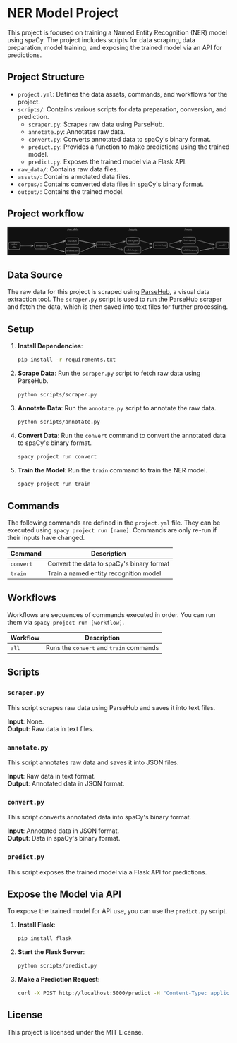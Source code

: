 # NER Model Project

This project is focused on training a Named Entity Recognition (NER) model using spaCy. The project includes scripts for data scraping, data preparation, model training, and exposing the trained model via an API for predictions.



## Project Structure

- `project.yml`: Defines the data assets, commands, and workflows for the project.
- `scripts/`: Contains various scripts for data preparation, conversion, and prediction.
  - `scraper.py`: Scrapes raw data using ParseHub.
  - `annotate.py`: Annotates raw data.
  - `convert.py`: Converts annotated data to spaCy's binary format.
  - `predict.py`: Provides a function to make predictions using the trained model.
  - `predict.py`: Exposes the trained model via a Flask API.
- `raw_data/`: Contains raw data files.
- `assets/`: Contains annotated data files.
- `corpus/`: Contains converted data files in spaCy's binary format.
- `output/`: Contains the trained model.

## Project workflow
![Workflow](images/image.png)

## Data Source

The raw data for this project is scraped using [ParseHub](https://www.parsehub.com/), a visual data extraction tool. The `scraper.py` script is used to run the ParseHub scraper and fetch the data, which is then saved into text files for further processing.

## Setup

1. **Install Dependencies**:
   ```sh
   pip install -r requirements.txt
   ```

2. **Scrape Data**:
   Run the `scraper.py` script to fetch raw data using ParseHub.
   ```sh
   python scripts/scraper.py
   ```

3. **Annotate Data**:
   Run the `annotate.py` script to annotate the raw data.
   ```sh
   python scripts/annotate.py
   ```

4. **Convert Data**:
   Run the `convert` command to convert the annotated data to spaCy's binary format.
   ```sh
   spacy project run convert
   ```

5. **Train the Model**:
   Run the `train` command to train the NER model.
   ```sh
   spacy project run train
   ```

## Commands

The following commands are defined in the `project.yml` file. They can be executed using `spacy project run [name]`. Commands are only re-run if their inputs have changed.

| Command  | Description                                 |
| -------- | ------------------------------------------- |
| `convert`| Convert the data to spaCy's binary format   |
| `train`  | Train a named entity recognition model      |

## Workflows

Workflows are sequences of commands executed in order. You can run them via `spacy project run [workflow]`.

| Workflow | Description                                 |
| -------- | ------------------------------------------- |
| `all`    | Runs the `convert` and `train` commands     |

## Scripts

### `scraper.py`

This script scrapes raw data using ParseHub and saves it into text files.

**Input**: None.  
**Output**: Raw data in text files.

### `annotate.py`

This script annotates raw data and saves it into JSON files.

**Input**: Raw data in text format.  
**Output**: Annotated data in JSON format.

### `convert.py`

This script converts annotated data into spaCy's binary format.

**Input**: Annotated data in JSON format.  
**Output**: Data in spaCy's binary format.


### `predict.py`

This script exposes the trained model via a Flask API for predictions.

## Expose the Model via API

To expose the trained model for API use, you can use the `predict.py` script.

1. **Install Flask**:
   ```sh
   pip install flask
   ```

2. **Start the Flask Server**:
   ```sh
   python scripts/predict.py
   ```

3. **Make a Prediction Request**:
   ```sh
   curl -X POST http://localhost:5000/predict -H "Content-Type: application/json" -d '{"text": "Your text here"}'
   ```

## License

This project is licensed under the MIT License.